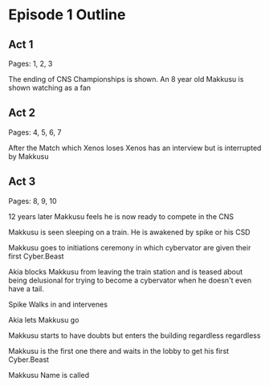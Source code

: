 # Episode 1 Outline
## Act 1
Pages: 1, 2, 3

The ending of CNS Championships is shown. An 8 year old Makkusu is shown watching as a fan

## Act 2
Pages: 4, 5, 6, 7

After the Match which Xenos loses Xenos has an interview but is interrupted by Makkusu

## Act 3
Pages: 8, 9, 10

12 years later Makkusu feels he is now ready to compete in the CNS

Makkusu is seen sleeping on a train. He is awakened by spike or his CSD
  
Makkusu goes to initiations ceremony in which cybervator are given their first Cyber.Beast

Akia blocks Makkusu from leaving the train station and is teased about being delusional for trying to become a cybervator when he doesn't even have a tail. 

Spike Walks in and intervenes

Akia lets Makkusu go

Makkusu starts to have doubts but enters the building regardless regardless

Makkusu is the first one there and waits in the lobby to get his first Cyber.Beast

Makkusu Name is called



